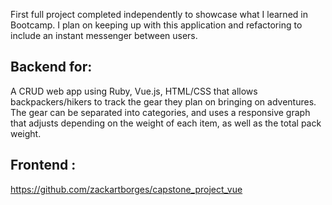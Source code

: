 First full project completed independently to showcase what I learned in Bootcamp. I plan on keeping up with this application and refactoring to include an instant messenger between users.

## Backend for: 
A CRUD web app using Ruby, Vue.js, HTML/CSS that allows backpackers/hikers to track the gear they plan on bringing on adventures. The gear can be separated into categories, and uses a responsive graph that adjusts depending on the weight of each item, as well as the total pack weight.

## Frontend :
https://github.com/zackartborges/capstone_project_vue
